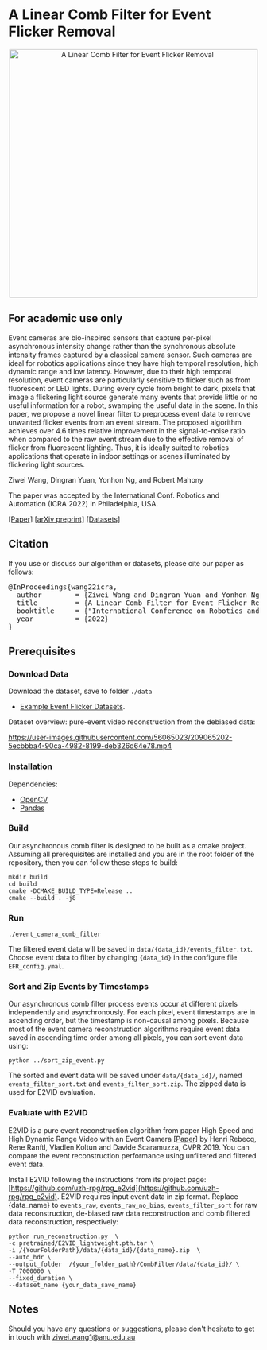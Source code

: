 # A Linear Comb Filter for Event Flicker Removal

<p align="center">
  <a href="https://youtu.be/1XgOknDIV00">
    <img src="figures/video_thumbnail.png" alt="A Linear Comb Filter for Event Flicker Removal" width="500"/>
  </a>
</p>

## For academic use only
Event cameras are bio-inspired sensors that capture per-pixel asynchronous intensity change rather than the synchronous absolute intensity frames captured by a classical camera sensor.
Such cameras are ideal for robotics applications since they have high temporal resolution, high dynamic range and low latency.
However, due to their high temporal resolution, event cameras are particularly sensitive to flicker such as from fluorescent or LED lights.
During every cycle from bright to dark, pixels that image a flickering light source generate many events that provide little or no useful information for a robot, swamping the useful data in the scene.
In this paper, we propose a novel linear filter to preprocess event data to remove unwanted flicker events from an event stream.
The proposed algorithm achieves over 4.6 times relative improvement in the signal-to-noise ratio when compared to the raw event stream due to the effective removal of flicker from fluorescent lighting.
Thus, it is ideally suited to robotics applications that operate in indoor settings or scenes illuminated by flickering light sources.


Ziwei Wang, Dingran Yuan, Yonhon Ng, and Robert Mahony

The paper was accepted by the International Conf. Robotics and Automation (ICRA 2022) in Philadelphia, USA.

[[Paper]](https://ieeexplore.ieee.org/document/9812003) [[arXiv preprint]](https://arxiv.org/abs/2205.08090) [[Datasets]](https://drive.google.com/file/d/1AeIhHioDPAJ3yRvPEEs-APXArRCeQlvJ/view?usp=sharing)

## Citation
If you use or discuss our algorithm or datasets, please cite our paper as follows:
<pre>
@InProceedings{wang22icra,
  author        = {Ziwei Wang and Dingran Yuan and Yonhon Ng and Robert Mahony},
  title         = {A Linear Comb Filter for Event Flicker Removal},
  booktitle     = {"International Conference on Robotics and Automation (ICRA)" },
  year          = {2022}
}
</pre>

## Prerequisites
### Download Data
Download the dataset, save to folder `./data`
- [Example Event Flicker Datasets](https://drive.google.com/file/d/1AeIhHioDPAJ3yRvPEEs-APXArRCeQlvJ/view?usp=sharing).

Dataset overview: pure-event video reconstruction from the debiased data:



https://user-images.githubusercontent.com/56065023/209065202-5ecbbba4-90ca-4982-8199-deb326d64e78.mp4


### Installation
Dependencies:
- [OpenCV](https://opencv.org/)
- [Pandas](https://pandas.pydata.org/)

### Build
Our asynchronous comb filter is designed to be built as a cmake project. Assuming all prerequisites are installed and you are in the root folder of the repository, then you can follow these steps to build:
```
mkdir build
cd build
cmake -DCMAKE_BUILD_TYPE=Release ..
cmake --build . -j8
```
### Run 
```
./event_camera_comb_filter
```
The filtered event data will be saved in `data/{data_id}/events_filter.txt`.
Choose event data to filter by changing `{data_id}` in the configure file `EFR_config.ymal`.


### Sort and Zip Events by Timestamps
Our asynchronous comb filter process events occur at different pixels independently and asynchronously. For each pixel, event timestamps are in ascending order, but the timestamp is non-causal among pixels.
Because most of the event camera reconstruction algorithms require event data saved in ascending time order among all pixels, you can sort event data using: 
```
python ../sort_zip_event.py
```
The sorted and event data will be saved under `data/{data_id}/`, named `events_filter_sort.txt` and `events_filter_sort.zip`.
The zipped data is used for E2VID evaluation. 


### Evaluate with E2VID
E2VID is a pure event reconstruction algorithm from paper High Speed and High Dynamic Range Video with an Event Camera [[Paper]](https://rpg.ifi.uzh.ch/docs/TPAMI19_Rebecq.pdf) by Henri Rebecq, Rene Ranftl, Vladlen Koltun and Davide Scaramuzza, CVPR 2019.
You can compare the event reconstruction performance using unfiltered and filtered event data.

Install E2VID following the instructions from its project page: [https://github.com/uzh-rpg/rpg_e2vid](https://github.com/uzh-rpg/rpg_e2vid). E2VID requires input event data in zip format. 
Replace {data_name} to `events_raw`, `events_raw_no_bias`, `events_filter_sort` for raw data reconstruction, de-biased raw data reconstruction and comb filtered data reconstruction, respectively:

```
python run_reconstruction.py  \
-c pretrained/E2VID_lightweight.pth.tar \
-i /{YourFolderPath}/data/{data_id}/{data_name}.zip  \
--auto_hdr \
--output_folder  /{your_folder_path}/CombFilter/data/{data_id}/ \
-T 7000000 \
--fixed_duration \
--dataset_name {your_data_save_name}
```

## Notes
Should you have any questions or suggestions, please don't hesitate to get in touch with ziwei.wang1@anu.edu.au

